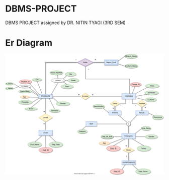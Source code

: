 # DBMS-PROJECT
DBMS PROJECT  assigned by DR. NITIN TYAGI    (3RD SEM)
# Er Diagram
![Er Diagram](./ErDiagram.svg)

